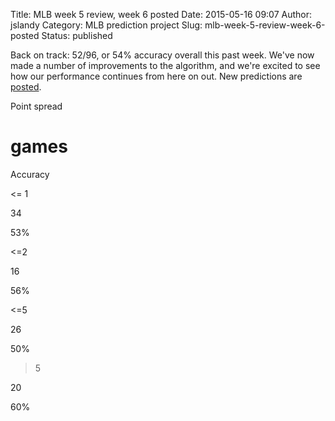 Title: MLB week 5 review, week 6 posted
Date: 2015-05-16 09:07
Author: jslandy
Category: MLB prediction project
Slug: mlb-week-5-review-week-6-posted
Status: published

Back on track: 52/96, or 54% accuracy overall this past week. We've now made a number of improvements to the algorithm, and we're excited to see how our performance continues from here on out. New predictions are [posted](http://efavdb.com/weekly-nba-predictions/).

Point spread

# games

Accuracy

<= 1

34

53%

<=2

16

56%

<=5

26

50%

>5

20

60%

  

